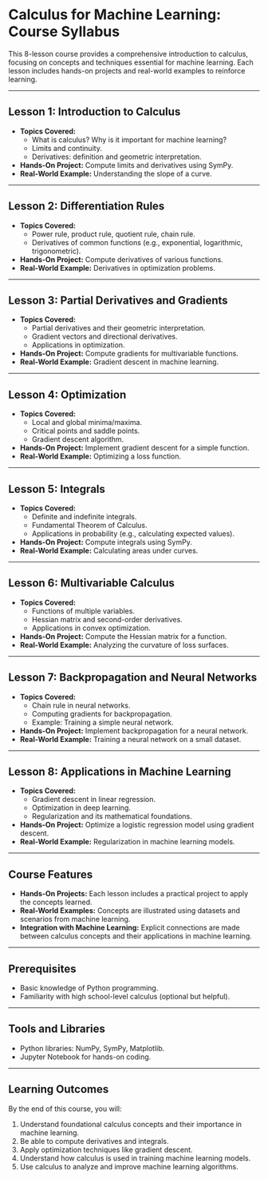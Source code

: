 # Calculus for Machine Learning: Course Syllabus

This 8-lesson course provides a comprehensive introduction to calculus, focusing on concepts and techniques essential for machine learning. Each lesson includes hands-on projects and real-world examples to reinforce learning.

---

## Lesson 1: Introduction to Calculus
- **Topics Covered:**
  - What is calculus? Why is it important for machine learning?
  - Limits and continuity.
  - Derivatives: definition and geometric interpretation.
- **Hands-On Project:** Compute limits and derivatives using SymPy.
- **Real-World Example:** Understanding the slope of a curve.

---

## Lesson 2: Differentiation Rules
- **Topics Covered:**
  - Power rule, product rule, quotient rule, chain rule.
  - Derivatives of common functions (e.g., exponential, logarithmic, trigonometric).
- **Hands-On Project:** Compute derivatives of various functions.
- **Real-World Example:** Derivatives in optimization problems.

---

## Lesson 3: Partial Derivatives and Gradients
- **Topics Covered:**
  - Partial derivatives and their geometric interpretation.
  - Gradient vectors and directional derivatives.
  - Applications in optimization.
- **Hands-On Project:** Compute gradients for multivariable functions.
- **Real-World Example:** Gradient descent in machine learning.

---

## Lesson 4: Optimization
- **Topics Covered:**
  - Local and global minima/maxima.
  - Critical points and saddle points.
  - Gradient descent algorithm.
- **Hands-On Project:** Implement gradient descent for a simple function.
- **Real-World Example:** Optimizing a loss function.

---

## Lesson 5: Integrals
- **Topics Covered:**
  - Definite and indefinite integrals.
  - Fundamental Theorem of Calculus.
  - Applications in probability (e.g., calculating expected values).
- **Hands-On Project:** Compute integrals using SymPy.
- **Real-World Example:** Calculating areas under curves.

---

## Lesson 6: Multivariable Calculus
- **Topics Covered:**
  - Functions of multiple variables.
  - Hessian matrix and second-order derivatives.
  - Applications in convex optimization.
- **Hands-On Project:** Compute the Hessian matrix for a function.
- **Real-World Example:** Analyzing the curvature of loss surfaces.

---

## Lesson 7: Backpropagation and Neural Networks
- **Topics Covered:**
  - Chain rule in neural networks.
  - Computing gradients for backpropagation.
  - Example: Training a simple neural network.
- **Hands-On Project:** Implement backpropagation for a neural network.
- **Real-World Example:** Training a neural network on a small dataset.

---

## Lesson 8: Applications in Machine Learning
- **Topics Covered:**
  - Gradient descent in linear regression.
  - Optimization in deep learning.
  - Regularization and its mathematical foundations.
- **Hands-On Project:** Optimize a logistic regression model using gradient descent.
- **Real-World Example:** Regularization in machine learning models.

---

## Course Features
- **Hands-On Projects:** Each lesson includes a practical project to apply the concepts learned.
- **Real-World Examples:** Concepts are illustrated using datasets and scenarios from machine learning.
- **Integration with Machine Learning:** Explicit connections are made between calculus concepts and their applications in machine learning.

---

## Prerequisites
- Basic knowledge of Python programming.
- Familiarity with high school-level calculus (optional but helpful).

---

## Tools and Libraries
- Python libraries: NumPy, SymPy, Matplotlib.
- Jupyter Notebook for hands-on coding.

---

## Learning Outcomes
By the end of this course, you will:
1. Understand foundational calculus concepts and their importance in machine learning.
2. Be able to compute derivatives and integrals.
3. Apply optimization techniques like gradient descent.
4. Understand how calculus is used in training machine learning models.
5. Use calculus to analyze and improve machine learning algorithms.


